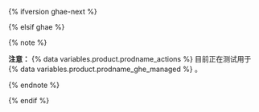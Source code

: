 {% ifversion ghae-next %} <!-- Remove reusable and references when toggling -->

<!-- No text for ghae-next. Remove reusable and references when toggling -->

{% elsif ghae %}

{% note %}

**注意：** {% data variables.product.prodname_actions %} 目前正在测试用于 {% data variables.product.prodname_ghe_managed %} 。

{% endnote %}

{% endif %}
